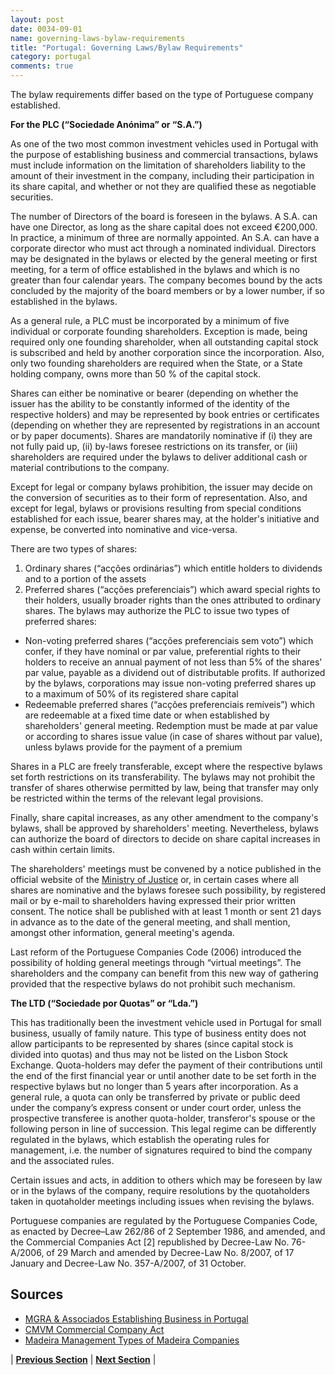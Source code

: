 ```yaml
---
layout: post
date: 0034-09-01
name: governing-laws-bylaw-requirements
title: "Portugal: Governing Laws/Bylaw Requirements"
category: portugal
comments: true
---
```



The bylaw requirements differ based on the type of Portuguese company established.

**For the PLC (“Sociedade Anónima” or “S.A.”)** 

As one of the two most common investment vehicles used in Portugal with the purpose of establishing business and commercial transactions, bylaws must include information on the limitation of shareholders liability to the amount of their investment in the company, including their participation in its share capital, and whether or not they are qualified these as negotiable securities.

The number of Directors of the board is foreseen in the bylaws. A S.A. can have one Director, as long as the share capital does not exceed €200,000. In practice, a minimum of three are normally appointed. An S.A. can have a corporate director who must act through a nominated individual. Directors may be designated in the bylaws or elected by the general meeting or first meeting, for a term of office established in the bylaws and which is no greater than four calendar years.  The company becomes bound by the acts concluded by the majority of the board members or by a lower number, if so established in the bylaws.

As a general rule, a PLC must be incorporated by a minimum of five individual or corporate founding shareholders. Exception is made, being required only one founding shareholder, when all outstanding capital stock is subscribed and held by another corporation since the incorporation. Also, only two founding shareholders are required when the State, or a State holding company, owns more than 50 % of the capital stock. 

Shares can either be nominative or bearer (depending on whether the issuer has the ability to be constantly informed of the identity of the respective holders) and may be represented by book entries or certificates (depending on whether they are represented by registrations in an account or by paper documents). Shares are mandatorily nominative if (i) they are not fully paid up, (ii) by-laws foresee restrictions on its transfer, or (iii) shareholders are required under the bylaws to deliver additional cash or material contributions to the company.

Except for legal or company bylaws prohibition, the issuer may decide on the conversion of securities as to their form of representation. Also, and except for legal, bylaws or provisions resulting from special conditions established for each issue, bearer shares may, at the holder's initiative and expense, be converted into nominative and vice-versa. 

There are two types of shares: 
1. Ordinary shares (“acções ordinárias”) which entitle holders to dividends and to a portion of the assets
2. Preferred shares (“acções preferenciais”) which award special rights to their holders, usually broader rights than the ones attributed to ordinary shares. The bylaws may authorize the PLC to issue two types of preferred shares: 
  - Non-voting preferred shares (“acções preferenciais sem voto”) which confer, if they have nominal or par value, preferential rights to their holders to receive an annual payment of not less than 5% of the shares' par value, payable as a dividend out of distributable profits. If authorized by the bylaws, corporations may issue non-voting preferred shares up to a maximum of 50% of its registered share capital
  - Redeemable preferred shares (“acções preferenciais remíveis”) which are redeemable at a fixed time date or when established by shareholders' general meeting. Redemption must be made at par value or according to shares issue value (in case of shares without par value), unless bylaws provide for the payment of a premium

Shares in a PLC are freely transferable, except where the respective bylaws set forth restrictions on its transferability. The bylaws may not prohibit the transfer of shares otherwise permitted by law, being that transfer may only be restricted within the terms of the relevant legal provisions. 

Finally, share capital increases, as any other amendment to the company's bylaws, shall be approved by shareholders' meeting. Nevertheless, bylaws can authorize the board of directors to decide on share capital increases in cash within certain limits. 

The shareholders' meetings must be convened by a notice published in the official website of the [Ministry of Justice](http://publicacoes.mj.pt/) or, in certain cases where all shares are nominative and the bylaws foresee such possibility, by registered mail or by e-mail to shareholders having expressed their prior written consent. The notice shall be published with at least 1 month or sent 21 days in advance as to the date of the general meeting, and shall mention, amongst other information, general meeting's agenda. 

Last reform of the Portuguese Companies Code (2006) introduced the possibility of holding general meetings through “virtual meetings”. The shareholders and the company can benefit from this new way of gathering provided that the respective bylaws do not prohibit such mechanism. 

**The LTD (“Sociedade por Quotas” or “Lda.”)**

This has traditionally been the investment vehicle used in Portugal for small business, usually of family nature. This type of business entity does not allow participants to be represented by shares (since capital stock is divided into quotas) and thus may not be listed on the Lisbon Stock Exchange.  Quota-holders may defer the payment of their contributions until the end of the first financial year or until another date to be set forth in the respective bylaws but no longer than 5 years after incorporation. As a general rule, a quota can only be transferred by private or public deed under the company’s express consent or under court order, unless the prospective transferee is another quota-holder, transferor's spouse or the following person in line of succession. This legal regime can be differently regulated in the bylaws, which establish the operating rules for management, i.e. the number of signatures required to bind the company and the associated rules.

Certain issues and acts, in addition to others which may be foreseen by law or in the bylaws of the company, require resolutions by the quotaholders taken in quotaholder meetings including issues when revising the bylaws.

Portuguese companies are regulated by the Portuguese Companies Code, as enacted by Decree–Law 262/86 of 2 September 1986, and amended, and the Commercial Companies Act [2] republished by Decree-Law No. 76-A/2006, of 29 March and amended by Decree-Law No. 8/2007, of 17 January and Decree-Law No. 357-A/2007, of 31 October.

## Sources

- [MGRA & Associados Establishing Business in Portugal](http://www.mgra.pt/docs/Establishing_business_portugal.pdf)
- [CMVM Commercial Company Act](http://www.cmvm.pt/en/Legislacao/LegislacaoComplementar/EmitentesOfertasInformcaoValoresMobiliarios/Pages/Commercial-Company-Act.aspx?v=)
- [Madeira Management Types of Madeira Companies](http://www.madeira-management.com/documents/Types_of_Madeira_Companies.pdf) 

| **[Previous Section]( https://neo-project.github.io/global-blockchain-compliance-hub//portugal/portugal-tax-and-auditing-requirements.html)** | **[Next Section]( https://neo-project.github.io/global-blockchain-compliance-hub//portugal/portugal-laws-token-sales.html)** |
